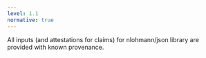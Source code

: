 ```yaml
---
level: 1.1
normative: true
---
```


All inputs (and attestations for claims) for nlohmann/json library are provided with known provenance.
